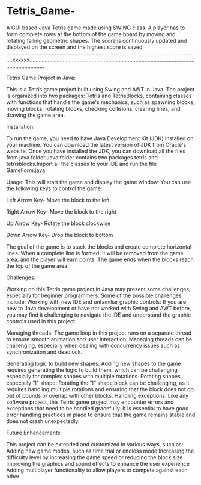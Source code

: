 # Tetris_Game-
A GUI based Java Tetris game made using SWING class. A player has to form complete rows at the bottom of the game board by moving and rotating falling geometric shapes. The score is continuously updated and displayed on the screen and the highest score is saved
................................................................................................................................xxxxxx......................................................................................................................................

Tetris Game Project in Java:

This is a Tetris game project built using Swing and AWT in Java. The project is organized into two packages: Tetris and TetrisBlocks, containing classes with functions that handle the game's mechanics, such as spawning blocks, moving blocks, rotating blocks, checking collisions, clearing lines, and drawing the game area.


Installation:

To run the game, you need to have Java Development Kit (JDK) installed on your machine. You can download the latest version of JDK from Oracle's website.
Once you have installed the JDK, you can download all the files from java folder.Java folder contains two packages tetris and tetrisblocks.Import all the classes to your IDE and run the file GameForm.java


Usage:
This will start the game and display the game window. You can use the following keys to control the game:

Left Arrow Key- Move the block to the left

Right Arrow Key- Move the block to the right

Up Arrow Key- Rotate the block clockwise

Down Arrow Key- Drop the block to bottom

The goal of the game is to stack the blocks and create complete horizontal lines. When a complete line is formed, it will be removed from the game area, and the player will earn points. The game ends when the blocks reach the top of the game area.


Challenges:

Working on this Tetris game project in Java may present some challenges, especially for beginner programmers. Some of the possible challenges include:
Working with new IDE and unfamiliar graphic controls: If you are new to Java development or have not worked with Swing and AWT before, you may find it challenging to navigate the IDE and understand the graphic controls used in this project.

Managing threads: The game loop in this project runs on a separate thread to ensure smooth animation and user interaction. Managing threads can be challenging, especially when dealing with concurrency issues such as synchronization and deadlock.

Generating logic to build new shapes: Adding new shapes to the game requires generating the logic to build them, which can be challenging, especially for complex shapes with multiple rotations.
Rotating shapes, especially "I" shape: Rotating the "I" shape block can be challenging, as it requires handling multiple rotations and ensuring that the block does not go out of bounds or overlap with other blocks.
Handling exceptions: Like any software project, this Tetris game project may encounter errors and exceptions that need to be handled gracefully. It is essential to have good error handling practices in place to ensure that the game remains stable and does not crash unexpectedly.


Future Enhancements:

This project can be extended and customized in various ways, such as:
Adding new game modes, such as time trial or endless mode
Increasing the difficulty level by increasing the game speed or reducing the block size
Improving the graphics and sound effects to enhance the user experience
Adding multiplayer functionality to allow players to compete against each other

